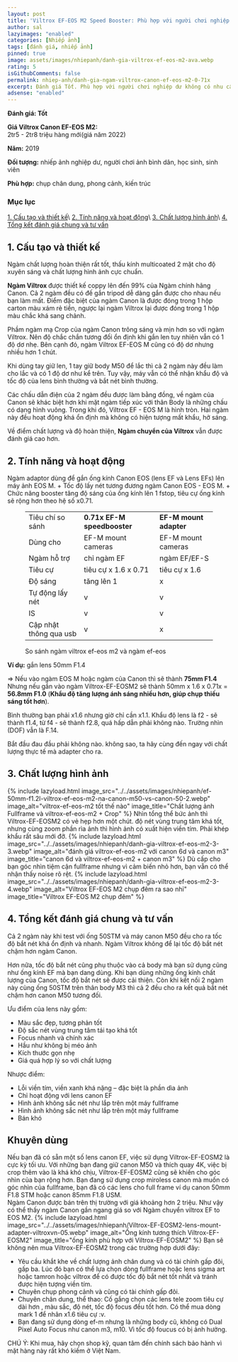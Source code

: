 ```yaml
---
layout: post
title: 'Viltrox EF-EOS M2 Speed Booster: Phù hợp với người chơi nghiệp dư không có nhu cầu về độ sắc nét hoặc chụp tối cao'
author: sal
lazyimages: "enabled"
categories: [Nhiếp ảnh]
tags: [đánh giá, nhiếp ảnh]
pinned: true
image: assets/images/nhiepanh/danh-gia-viltrox-ef-eos-m2-ava.webp
rating: 5
isGithubComments: false
permalink: nhiep-anh/danh-gia-ngam-viltrox-canon-ef-eos-m2-0-71x
excerpt: Đánh giá Tốt. Phù hợp với người chơi nghiệp dư không có nhu cầu về độ sắc nét hoặc chụp tối cao
adsense: "enabled"
---
```


<!-- wp:paragraph -->
<p><strong>Đánh giá: Tốt</strong></p>
<!-- /wp:paragraph -->

<!-- wp:paragraph -->
<p><strong>Giá Viltrox Canon EF-EOS M2:</strong><br>2tr5 - 2tr8 triệu hàng mới(giá năm 2022)</p>
<!-- /wp:paragraph -->

<!-- wp:paragraph -->
<p><strong>Năm:</strong>&nbsp;2019</p>
<!-- /wp:paragraph -->

<!-- wp:paragraph -->
<p><strong>Đối tượng:</strong>&nbsp;nhiếp ảnh nghiệp dư, người chơi ảnh&nbsp;bình dân, học sinh, sinh viên</p>
<!-- /wp:paragraph -->

<!-- wp:paragraph -->
<p><strong>Phù hợp:</strong> chụp chân dung, phong cảnh, kiến trúc</p>
<!-- /wp:paragraph -->

### Mục lục

[1. Cấu tạo và thiết kế](#tip1)\\
[2. Tính năng và hoạt động](#tip2)\\
[3. Chất lượng hình ảnh](#tip3)\\
[4. Tổng kết đánh giá chung và tư vấn](#tip4)

<!-- wp:heading -->
<a name="tip1"></a>
<h2>1. Cấu tạo và thiết kế    </h2>
<!-- /wp:heading -->

<!-- wp:paragraph -->
<p>Ngàm chất lượng hoàn thiện rất tốt, thấu kính multicoated 2 mặt cho độ xuyên sáng và chất lượng hình ảnh cực chuẩn. </p>
<!-- /wp:paragraph -->

<!-- wp:paragraph -->
<p><strong>Ngàm Viltrox&nbsp;</strong>được thiết kế coppy lên đến 99% của Ngàm chính hãng Canon. Cả 2 ngàm đều có đế gắn tripod dễ dàng&nbsp;gắn được cho nhau nếu bạn làm&nbsp;mất. Điểm đặc biệt của ngàm Canon là được đóng trong 1 hộp carton màu xám rẻ tiền, ngược lại&nbsp;ngàm Viltrox lại được đóng trong 1 hộp màu chắc khá sang chảnh.&nbsp;</p>
<!-- /wp:paragraph -->

<!-- wp:paragraph -->
<p>Phầm ngàm mạ Crop của ngàm Canon trông&nbsp;sáng và mịn hơn so với ngàm Viltrox. Nên độ chắc chắn tương đối ổn định khi gắn len tuy nhiên&nbsp;vẫn có 1 độ dơ nhẹ. Bên cạnh đó, ngàm Viltrox EF-EOS M cũng có độ dơ nhưng nhiều hơn 1 chút.</p>
<!-- /wp:paragraph -->

<!-- wp:paragraph -->
<p>Khi dùng tay giữ len, 1 tay giữ body M50 để lắc thì cả 2 ngàm này&nbsp;đều làm cho&nbsp;lắc và có 1 độ dơ như kể trên. Tuy vậy,&nbsp;máy vẫn có thể nhận khẩu độ và tốc độ của lens bình thường và bắt nét bình thường.</p>
<!-- /wp:paragraph -->

<!-- wp:paragraph -->
<p>Các chấu dẫn điện của 2 ngàm đều được làm bằng đồng, về ngàm của Canon sẽ khác biệt hơn&nbsp;khi mặt ngàm tiếp xúc với thân Body là những chấu có dạng hình vuông. Trong khi đó, Viltrox EF - EOS M là hình tròn. Hai ngàm này đều hoạt động khá ổn định&nbsp;mà không có hiện tượng mất khẩu, hở sáng.&nbsp;</p>
<!-- /wp:paragraph -->

<!-- wp:paragraph -->
<p>Về điểm chất lượng và độ hoàn thiện,&nbsp;<strong>Ngàm chuyển của Viltrox</strong>&nbsp;vẫn được đánh giá cao hơn.&nbsp;</p>
<!-- /wp:paragraph -->

<!-- wp:heading -->
<a name="tip2"></a>
<h2>2. Tính năng và hoạt động </h2>
<!-- /wp:heading -->

<!-- wp:paragraph -->
<p>Ngàm adaptor dùng để gắn ống kính Canon EOS (lens EF và Lens EFs) lên máy ảnh EOS M. + Tốc độ lấy nét tương đương ngàm Canon EOS - EOS M. + Chức năng booster tăng độ sáng của ống kính lên 1 fstop, tiêu cự ống kính sẽ rộng hơn theo hệ số x0.71.</p>
<!-- /wp:paragraph -->

<!-- wp:table {"hasFixedLayout":true} -->
<figure class="wp-block-table"><table class="has-fixed-layout"><tbody><tr><td>Tiêu chí so sánh</td><td><strong>0.71x EF-M speedbooster</strong></td><td><strong>EF-M mount adapter</strong></td></tr><tr><td>Dùng cho</td><td>EF-M mount cameras</td><td>EF-M mount cameras</td></tr><tr><td>Ngàm hỗ trợ</td><td>chỉ ngàm EF</td><td>ngàm EF/EF-S</td></tr><tr><td>Tiêu cự</td><td>tiêu cự x 1.6 x 0.71</td><td>tiêu cự x 1.6</td></tr><tr><td>Độ sáng</td><td>tăng lên 1</td><td>x</td></tr><tr><td>Tự động lấy nét</td><td>v</td><td>v</td></tr><tr><td>IS</td><td>v</td><td>v</td></tr><tr><td>Cập nhật thông qua usb </td><td>v</td><td>x</td></tr></tbody></table><figcaption>So sánh ngàm viltrox ef-eos m2 và ngàm ef-eos</figcaption></figure>
<!-- /wp:table -->

<!-- wp:paragraph -->
<p><strong>Ví dụ:</strong> gắn lens 50mm F1.4 </p>
<!-- /wp:paragraph -->

<!-- wp:paragraph -->
<p>=&gt; Nếu vào ngàm EOS M hoặc ngàm của Canon thì sẽ thành <strong>75mm F1.4</strong> Nhưng nếu gắn vào ngàm Viltrox-EF-EOSM2 sẽ thành 50mm x 1.6&nbsp;x&nbsp;0.71x = <strong>56.8mm F1.0</strong> (<strong>Khẩu độ tăng lượng ánh sáng nhiều hơn, giúp chụp thiếu sáng tốt hơn</strong>). </p>
<!-- /wp:paragraph -->

<!-- wp:paragraph -->
<p>Bình thường bạn phải x1.6 nhưng giờ chỉ cần x1.1. Khẩu độ lens là f2 - sẽ thành f1.4, từ f4 - sẽ thành f2.8, quá hấp dẫn phải không nào. Trường nhìn (DOF) vẫn là F.14.</p>
<!-- /wp:paragraph -->

<!-- wp:paragraph -->
<p>Bắt đầu đau đầu phải không nào. không sao, ta hãy cùng đến ngay với chất lượng thực tế mà adapter cho ra.</p>
<!-- /wp:paragraph -->
<a name="tip3"></a>
<h2>3. Chất lượng hình ảnh </h2>
{% include lazyload.html image_src="../../assets/images/nhiepanh/ef-50mm-f1.2l-viltrox-ef-eos-m2-na-canon-m50-vs-canon-50-2.webp" image_alt="viltrox-ef-eos-m2 tốt thế nào" image_title="Chất lượng ảnh Fullframe và viltrox-ef-eos-m2 + Crop" %}
Nhìn tổng thể bức ảnh thì Viltrox-EF-EOSM2 có vẻ hẹp hơn một chút. độ nét vùng trung tâm khá tốt, nhưng cùng zoom phần rìa ảnh thì hình ảnh có xuất hiện viền tím. Phải khép khẩu rất sâu mới đỡ.
{% include lazyload.html image_src="../../assets/images/nhiepanh/danh-gia-viltrox-ef-eos-m2-3-3.webp" image_alt="đánh giá viltrox-ef-eos-m2 với canon 6d và canon m3" image_title="canon 6d và viltrox-ef-eos-m2 + canon m3" %}
Dù cấp cho bạn góc nhìn tiệm cận fullframe nhưng vì cảm biến nhỏ hơn, bạn vẫn có thể nhận thấy noise rõ rệt.
{% include lazyload.html image_src="../../assets/images/nhiepanh/danh-gia-viltrox-ef-eos-m2-3-4.webp" image_alt="Viltrox EF-EOS M2 chụp đêm ra sao nhỉ" image_title="Viltrox EF-EOS M2 chụp đêm" %}
<a name="tip4"></a>
<h2>4. Tổng kết đánh giá chung và tư vấn</h2>
Cả 2 ngàm này khi test với ống 50STM và máy canon M50 đều cho ra tốc độ bắt nét khá ổn định và nhanh. Ngàm Viltrox không để lại tốc độ bắt nét chậm hơn ngàm Canon.

Hơn nữa, tốc độ bắt nét cũng phụ thuộc vào cả body mà bạn sử dụng cũng như ống kính EF mà bạn dang dùng. Khi bạn dùng những ống kính chất lượng của Canon, tốc độ bắt nét sẽ được cải thiện. Còn khi kết nối 2 ngàm này cùng ống 50STM trên thân body M3 thì cả 2 đều cho ra kết quả bắt nét chậm hơn canon M50 tương đối.

Ưu điểm của lens này gồm:
<ul>
  <li>Màu sắc đẹp, tương phản tốt</li>
  <li>Độ sắc nét vùng trung tâm tái tạo khá tốt</li>
  <li>Focus nhanh và chính xác</li>
  <li>Hầu như không bị méo ảnh</li>
  <li>Kích thước gọn nhẹ</li>
  <li>Giá quá hợp lý so với chất lượng</li>
</ul>

Nhược điểm:
<ul>
  <li>Lỗi viền tím, viền xanh khá nặng – đặc biệt là phần dìa ảnh</li>
  <li>Chỉ hoạt động với lens canon EF</li>
  <li>Hình ảnh không sắc nét như lắp trên một máy fullframe</li>
  <li>Hình ảnh không sắc nét như lắp trên một máy fullframe</li>
  <li>Bán khó</li>
</ul>

<h2>Khuyên dùng</h2>

Nếu bạn đã có sẵn một số lens canon EF, việc sử dụng Viltrox-EF-EOSM2 là cực kỳ tối ưu. Với những bạn đang giữ canon M50 và thích quay 4K, việc bị crop thêm vào là khá khó chịu, Viltrox-EF-EOSM2 cũng sẽ khiến cho góc nhìn của bạn rộng hơn. Bạn đang sử dụng crop miroless canon mà muốn có góc nhìn của fullframe, bạn đã có các lens cho full frame ví dụ canon 50mm F1.8 STM hoặc canon 85mm F1.8 USM.<br>
Ngàm Canon được bán trên thị trường với giá khoảng hơn 2 triệu. Như vậy có thể thấy ngàm Canon gần ngang giá so với Ngàm chuyển viltrox EF to EOS M2.
{% include lazyload.html image_src="../../assets/images/nhiepanh/Viltrox-EF-EOSM2-lens-mount-adapter-viltroxvn-05.webp" image_alt="Ống kính tương thích Viltrox-EF-EOSM2" image_title="ống kính phù hợp với Viltrox-EF-EOSM2" %}
Bạn sẽ không nên mua Viltrox-EF-EOSM2 trong các trường hợp dưới đây:
<ul>
  <li>Yêu cầu khắt khe về chất lượng ảnh chân dung và có tài chính gấp đôi, gấp ba. Lúc đó bạn có thể lựa chọn dòng fullframe hoặc lens sigma art hoặc tamron hoặc viltrox để có được tốc độ bắt nét tốt nhất và tránh được hiện tượng viền tím.</li>
  <li>Chuyên chụp phong cảnh và cũng có tài chính gấp đôi.</li>
  <li>Chuyên chân dung, thể thao: Cố gắng chọn các lens tele zoom tiêu cự dài hơn , màu sắc, độ nét, tốc độ focus đều tốt hơn. Có thể mua dòng mark 1 để nhân x1.6 tiêu cự :v.</li>
  <li>Bạn đang sử dụng dòng ef-m nhưng là những body cũ, không có Dual Pixel Auto Focus như canon m3, m10. Vì tốc độ foucus có bị ảnh hưởng.</li>
</ul>

CHÚ Ý: Khi mua, hãy chọn shop kỹ, quan tâm đến chính sách bảo hành vì mặt hàng này rất khó kiếm ở Việt Nam.

